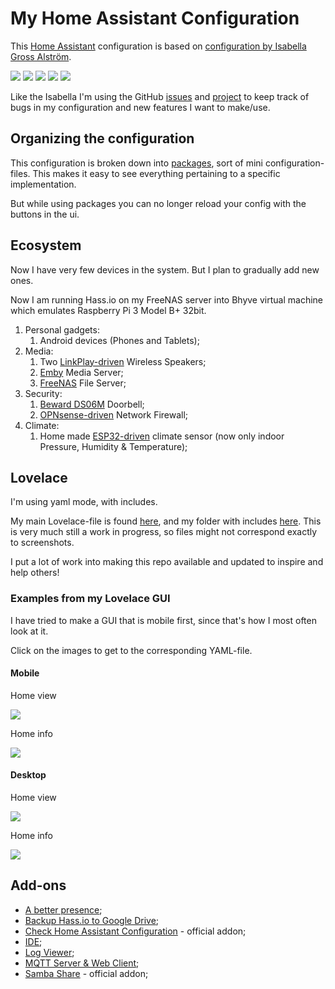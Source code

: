 # My Home Assistant Configuration

This [Home Assistant](https://www.home-assistant.io/) configuration is based on [configuration by Isabella Gross Alström](https://isabellaalstrom.github.io/).

![](https://img.shields.io/maintenance/yes/2019.svg?style=popout)
![](https://img.shields.io/github/last-commit/Limych/hassio-config.svg?style=popout)
![](https://img.shields.io/github/issues-raw/Limych/hassio-config.svg?label=Open%20todos&style=popout)
![](https://img.shields.io/github/issues-closed-raw/Limych/hassio-config.svg?colorB=green&label=Closed%20todos&style=popout)
![](https://img.shields.io/github/issues/Limych/hassio-config/bug.svg?colorB=red&label=Bugs&style=popout)

Like the Isabella I'm using the GitHub [issues](https://github.com/Limych/hassio-config/issues) and [project](https://github.com/Limych/hassio-config/projects/1) to keep track of bugs in my configuration and new features I want to make/use.

## Organizing the configuration

This configuration is broken down into [packages](https://www.home-assistant.io/docs/configuration/packages/), sort of mini configuration-files. This makes it easy to see everything pertaining to a specific implementation.

But while using packages you can no longer reload your config with the buttons in the ui.

## Ecosystem

Now I have very few devices in the system. But I plan to gradually add new ones.

Now I am running Hass.io on my FreeNAS server into Bhyve virtual machine which emulates Raspberry Pi 3 Model B+ 32bit.

1. Personal gadgets:
    1. Android devices (Phones and Tablets);
1. Media:
    1. Two [LinkPlay-driven](https://linkplay.com/) Wireless Speakers;
    1. [Emby](https://emby.media/) Media Server;
    1. [FreeNAS](https://freenas.org/) File Server;
1. Security:
    1. [Beward DS06M](https://www.beward.ru/katalog/ip-videodomofony/vyzyvnye-paneli/vyzyvnaya-panel-ds06m/) Doorbell;
    1. [OPNsense-driven](https://opnsense.org/) Network Firewall;
1. Climate:
    1. Home made [ESP32-driven](https://ru.wikipedia.org/wiki/ESP32) climate sensor (now only indoor Pressure, Humidity & Temperature);

## Lovelace

I'm using yaml mode, with includes.

My main Lovelace-file is found [here](https://github.com/Limych/hassio-config/blob/master/ui-lovelace.yaml), and my folder with includes [here](https://github.com/Limych/hassio-config/tree/master/lovelace). This is very much still a work in progress, so files might not correspond exactly to screenshots.

I put a lot of work into making this repo available and updated to inspire and help others!

### Examples from my Lovelace GUI

I have tried to make a GUI that is mobile first, since that's how I most often look at it.

Click on the images to get to the corresponding YAML-file.

#### Mobile

Home view

[![](https://raw.githubusercontent.com/Limych/hassio-config/master/docs_images/mobile_home.jpg)](https://github.com/Limych/hassio-config/blob/master/lovelace/00_home_view.yaml)

Home info

[![](https://raw.githubusercontent.com/Limych/hassio-config/master/docs_images/mobile_home_info.jpg)](https://github.com/Limych/hassio-config/blob/master/lovelace/10_home_info_view.yaml)

#### Desktop

Home view

[![](https://raw.githubusercontent.com/Limych/hassio-config/master/docs_images/desktop_home.jpg)](https://github.com/Limych/hassio-config/blob/master/lovelace/00_home_view.yaml)

Home info

[![](https://raw.githubusercontent.com/Limych/hassio-config/master/docs_images/desktop_home_info.jpg)](https://github.com/Limych/hassio-config/blob/master/lovelace/10_home_info_view.yaml)

## Add-ons

* [A better presence](https://github.com/helto4real/hassio-add-ons/tree/master/presence);
* [Backup Hass.io to Google Drive](https://github.com/samccauley/addon-hassiogooglebackup#readme);
* [Check Home Assistant Configuration](https://www.home-assistant.io/addons/check_config/) - official addon;
* [IDE](https://github.com/hassio-addons/addon-ide/blob/master/README.md);
* [Log Viewer](https://github.com/hassio-addons/addon-log-viewer);
* [MQTT Server & Web Client](https://github.com/hassio-addons/addon-mqtt/blob/master/README.md);
* [Samba Share](https://www.home-assistant.io/addons/samba/) - official addon;
